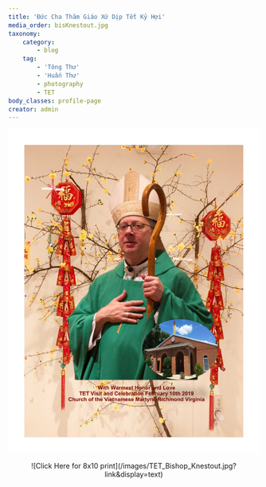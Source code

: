 ```yaml
---
title: 'Đức Cha Thăm Giáo Xứ Dịp Tết Kỷ Hợi'
media_order: bisKnestout.jpg
taxonomy:
    category:
        - blog
    tag:
        - 'Tông Thư'
        - 'Huấn Thư'
        - photography
        - TET
body_classes: profile-page
creator: admin
---
```


![Bishop Knestout](bisKnestout.jpg?classes=img-fluid)
<center>![Click Here for 8x10 print](/images/TET_Bishop_Knestout.jpg?link&display=text)</center>